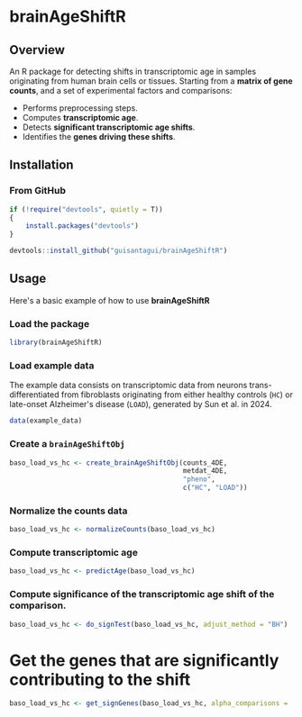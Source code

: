 # brainAgeShiftR

## Overview
An R package for detecting shifts in transcriptomic age in samples originating from human brain cells or tissues. Starting from a **matrix of gene counts**, and a set of experimental factors and comparisons:
- Performs preprocessing steps.
- Computes **transcriptomic age**.
- Detects **significant transcriptomic age shifts**.
- Identifies the **genes driving these shifts**.

## Installation

### From GitHub

```r
if (!require("devtools", quietly = T))
{
	install.packages("devtools")
}

devtools::install_github("guisantagui/brainAgeShiftR")
```

## Usage
Here's a basic example of how to use **brainAgeShiftR**

### Load the package
```r
library(brainAgeShiftR)
```
### Load example data
The example data consists on transcriptomic data from neurons trans-differentiated from fibroblasts originating from either healthy controls (`HC`) or late-onset Alzheimer's disease (`LOAD`), generated by Sun et al. in 2024.
```r
data(example_data)
```
### Create a `brainAgeShiftObj`
```r
baso_load_vs_hc <- create_brainAgeShiftObj(counts_4DE,
                                           metdat_4DE,
                                           "pheno",
                                           c("HC", "LOAD"))
```
### Normalize the counts data
```r
baso_load_vs_hc <- normalizeCounts(baso_load_vs_hc)
```
### Compute transcriptomic age
```r
baso_load_vs_hc <- predictAge(baso_load_vs_hc)
```
### Compute significance of the transcriptomic age shift of the comparison.
```r
baso_load_vs_hc <- do_signTest(baso_load_vs_hc, adjust_method = "BH")
```
# Get the genes that are significantly contributing to the shift
```r
baso_load_vs_hc <- get_signGenes(baso_load_vs_hc, alpha_comparisons = .05)
```
